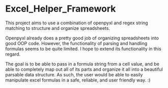 # Excel_Helper_Framework
 This project aims to use a combination of openpyxl and 
 regex string matching to structure and organize spreadsheets. 

 Openpyxl already does a pretty good job of organizing spreadsheets into good OOP code.
 However, the functionality of parsing and handling formulas seems to be quite limited. I hope to extend its functionality in this regard. 

 The goal is to be able to pass in a formula string from a cell value, 
 and be able to completely map out all of its parts and organize it 
 all into a beautiful parsable data structure. As such, the user would
 be able to easily manipulate excel formulas in a safe, reliable, and 
 user friendly way. :) 